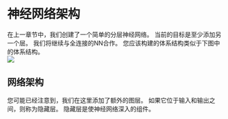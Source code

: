 # 神经网络架构
在上一章节中，我们创建了一个简单的分层神经网络。 当前的目标是至少添加另一个层。 我们将继续与全连接的NN合作。
您应该构建的体系结构类似于下图中的体系结构。</br>
![](http://kfcoding-static.oss-cn-hangzhou.aliyuncs.com/gitcourse-ml/network.png)


## 网络架构

您可能已经注意到，我们在这里添加了额外的图层。 如果它位于输入和输出之间，则称为隐藏层。 隐藏层是使神经网络深入的组件。
